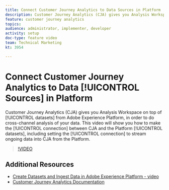 ```yaml
---
title: Connect Customer Journey Analytics to Data Sources in Platform
description: Customer Journey Analytics (CJA) gives you Analysis Workspace on top of data sets from Adobe Experience Platform, in order to do cross-channel analysis of your data. This video will show you how to make the connection between CJA and the Platform data sets, including setting the connection to stream ongoing data into CJA from the Platform.
feature: customer journey analytics
topics: 
audience: administrator, implementer, developer
activity: setup
doc-type: feature video
team: Technical Marketing
kt: 3954

---
```


# Connect Customer Journey Analytics to Data [!UICONTROL Sources] in Platform

Customer Journey Analytics (CJA) gives you Analysis Workspace on top of [!UICONTROL datasets] from Adobe Experience Platform, in order to do cross-channel analysis of your data. This video will show you how to make the [!UICONTROL connection] between CJA and the Platform [!UICONTROL datasets], including setting the [!UICONTROL connection] to stream ongoing data into CJA from the Platform.

>[!VIDEO](https://video.tv.adobe.com/v/30140/?quality=12&enable10seconds=on&speedcontrol=on)

## Additional Resources

* [Create Datasets and Ingest Data in Adobe Experience Platform - video](https://docs.adobe.com/content/help/en/platform-learn/tutorials/data-ingestion/create-datasets-and-ingest-data.html)
* [Customer Journey Analytics Documentation](https://docs.adobe.com/content/help/en/analytics-platform/using/cja-landing.html)
